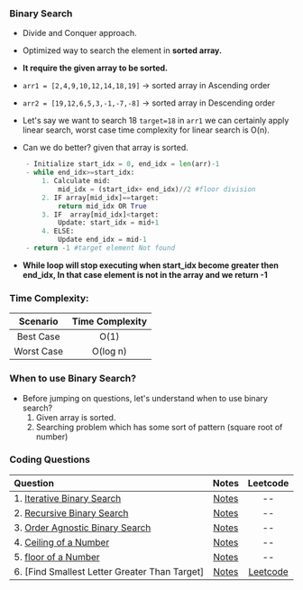 ### Binary Search
- Divide and Conquer approach.
- Optimized way to search the element in __sorted array.__
- __It require the given array to be sorted.__

- `arr1 = [2,4,9,10,12,14,18,19]` -> sorted array in Ascending order
- `arr2 = [19,12,6,5,3,-1,-7,-8]` -> sorted array in Descending order

- Let's say we want to search 18 `target=18` in `arr1` we can certainly apply linear search,
worst case time complexity for linear search is O(n).

- Can we do better? given that array is sorted.

``` py
	- Initialize start_idx = 0, end_idx = len(arr)-1
	- while end_idx>=start_idx:
		1. Calculate mid:
			mid_idx = (start_idx+ end_idx)//2 #floor division
		2. IF array[mid_idx]==target:
			return mid_idx OR True
		3. IF  array[mid_idx]<target:
			Update: start_idx = mid+1
		4. ELSE:
			Update end_idx = mid-1
	- return -1 #target element Not found
```
- __While loop will stop executing when start_idx become greater then end_idx, In that case element is not in the array and we return -1__

### Time Complexity:
   | **Scenario**        | **Time Complexity** |         
   | :-------------: |:-------------:|
   | Best Case | O(1) |                        
   |Worst Case|O(log n) |

### When to use Binary Search?
- Before jumping on questions, let's understand when to use binary search?
	1. Given array is sorted.
	2. Searching problem which has some sort of pattern (square root of number)

### Coding Questions
 | **Question**        | **Notes** |**Leetcode** |        
   | :------------- |:-------------:|:-------------:|
   |1. [Iterative Binary Search](link)|[Notes](link)|--|
   |2. [Recursive Binary Search](link)|[Notes](link)|--|
   |3. [Order Agnostic Binary Search](link)|[Notes](link)|--|
   |4. [Ceiling of a Number](link)|[Notes]()|--|
   |5. [floor of a Number](link)|[Notes]()|--|
   |6. [Find Smallest Letter Greater Than Target]|[Notes]()|[Leetcode](https://leetcode.com/problems/find-smallest-letter-greater-than-target/)|


